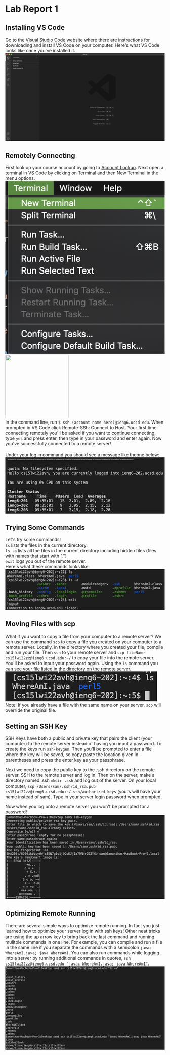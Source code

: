 # **Lab Report 1**

## **Installing VS Code**

Go to the [Visual Studio Code website](https://code.visualstudio.com/) where there are instructions for downloading and install VS Code on your computer.
Here's what VS Code looks like once you've installed it.
![Image](screenshots/vsCode.png) 

## **Remotely Connecting**

First look up your course account by going to [Account Lookup](https://sdacs.ucsd.edu/~icc/index.php). Next open a terminal in VS Code by clicking on Terminal and then New Terminal in the menu options.<br>
![Image](screenshots/terminal.png)<br>
<img src="terminal.png" width="200" height="200">
<br>
In the command line, run `$ ssh (account name here)@ieng6.ucsd.edu`. When prompted in VS Code click Remote-SSh: Connect to Host. Your first time connecting remotely you'll be asked if you want to continue connecting, type `yes` and press enter, then type in your password and enter again. Now you've successfully connected to a remote server! <br>
<br>
Under your log in command you should see a message like theone below:
![Image](screenshots/sshLoggedIn.png)

## **Trying Some Commands**

Let's try some commands!
<br>
`ls` lists the files in the current directory. <br>
`ls -a` lists all the files in the current directory including hidden files (files with names that start with ".") <br>
`exit` logs you out of the remote server.<br>
Here's what these commands looks like: 
![Image](screenshots/testCommands.png)

## **Moving Files with scp**

What if you want to copy a file from your computer to a remote server? We can use the command `scp` to copy a file you created on your computer to a remote server. Locally, in the directory where you created your file, compile and run your file. Then `ssh` to your remote server and `scp fileName cs15lwi22zz@ieng6.ucsd.edu:~/` to copy your file into the remote server. You'll be asked to input your password again. Using the `ls` command you can see your file listed in the directory on the remote server. ![Image](screenshots/ls.png)
<br> Note: If you already have a file with the same name on your server, `scp` will override the original file.

## **Setting an SSH Key**

SSH Keys have both a public and private key that pairs the client (your computer) to the remote server instead of having you input a password. To create the keys run `ssh-keygen`. Then you'll be prompted to enter a file where the key will be saved, so copy paste the location given in parentheses and press the enter key as your passphrase. <br>

Next we need to copy the public key to the .ssh directory on the remote server. SSH to the remote server and log in. Then on the server, make a directory named .ssh `mkdir .ssh` and log out of the server. On your local computer, `scp /Users/sam/.ssh/id_rsa.pub cs15lwi22zz@ieng6.ucsd.edu:~/.ssh/authorized_keys` (yours will have your name instead of sam). Type in your server login password when prompted. <br>

Now when you log onto a remote server you won't be prompted for a password!
![Image](screenshots/sshKeygen.png) <br>

## **Optimizing Remote Running**

There are several simple ways to optimize remote running. In fact you just learned how to optimize your server log in with ssh keys! Other neat tricks are using the up arrow key to bring back the last command and running mulitple commands in one line. For example, you can compile and run a file in the same line if you separate the commands with a semicolon `javac WhereAmI.java; java WhereAmI`. You can also run commands while logging into a server by running additional commands in quotes, `ssh cs15lwi22zz@ieng6.ucsd.edu "javac WhereAmI.java; java WhereAmI"`. ![Image](screenshots/optimize.png)